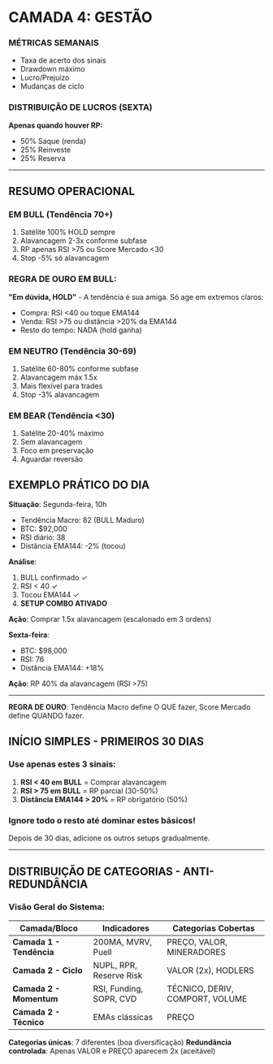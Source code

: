 
# CAMADA 4: GESTÃO

### MÉTRICAS SEMANAIS
- Taxa de acerto dos sinais
- Drawdown máximo
- Lucro/Prejuízo
- Mudanças de ciclo

### DISTRIBUIÇÃO DE LUCROS (SEXTA)
**Apenas quando houver RP:**
- 50% Saque (renda)
- 25% Reinveste
- 25% Reserva

---

## RESUMO OPERACIONAL

### EM BULL (Tendência 70+)
1. Satélite 100% HOLD sempre
2. Alavancagem 2-3x conforme subfase
3. RP apenas RSI >75 ou Score Mercado <30
4. Stop -5% só alavancagem

### REGRA DE OURO EM BULL:
**"Em dúvida, HOLD"** - A tendência é sua amiga. Só age em extremos claros:
- Compra: RSI <40 ou toque EMA144
- Venda: RSI >75 ou distância >20% da EMA144
- Resto do tempo: NADA (hold ganha)

### EM NEUTRO (Tendência 30-69)
1. Satélite 60-80% conforme subfase
2. Alavancagem máx 1.5x
3. Mais flexível para trades
4. Stop -3% alavancagem

### EM BEAR (Tendência <30)
1. Satélite 20-40% máximo
2. Sem alavancagem
3. Foco em preservação
4. Aguardar reversão

## EXEMPLO PRÁTICO DO DIA

**Situação**: Segunda-feira, 10h
- Tendência Macro: 82 (BULL Maduro)
- BTC: $92,000
- RSI diário: 38
- Distância EMA144: -2% (tocou)

**Análise**:
1. BULL confirmado ✓
2. RSI < 40 ✓
3. Tocou EMA144 ✓
4. **SETUP COMBO ATIVADO**

**Ação**: Comprar 1.5x alavancagem (escalonado em 3 ordens)

**Sexta-feira**:
- BTC: $98,000
- RSI: 76
- Distância EMA144: +18%

**Ação**: RP 40% da alavancagem (RSI >75)

---

**REGRA DE OURO**: Tendência Macro define O QUE fazer, Score Mercado define QUANDO fazer.

## INÍCIO SIMPLES - PRIMEIROS 30 DIAS

### Use apenas estes 3 sinais:
1. **RSI < 40 em BULL** = Comprar alavancagem
2. **RSI > 75 em BULL** = RP parcial (30-50%)
3. **Distância EMA144 > 20%** = RP obrigatório (50%)

### Ignore todo o resto até dominar estes básicos!

Depois de 30 dias, adicione os outros setups gradualmente.

---

## DISTRIBUIÇÃO DE CATEGORIAS - ANTI-REDUNDÂNCIA

### Visão Geral do Sistema:

| Camada/Bloco | Indicadores | Categorias Cobertas |
|--------------|-------------|---------------------|
| **Camada 1 - Tendência** | 200MA, MVRV, Puell | PREÇO, VALOR, MINERADORES |
| **Camada 2 - Ciclo** | NUPL, RPR, Reserve Risk | VALOR (2x), HODLERS |
| **Camada 2 - Momentum** | RSI, Funding, SOPR, CVD | TÉCNICO, DERIV, COMPORT, VOLUME |
| **Camada 2 - Técnico** | EMAs clássicas | PREÇO |

**Categorias únicas**: 7 diferentes (boa diversificação)
**Redundância controlada**: Apenas VALOR e PREÇO aparecem 2x (aceitável)